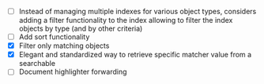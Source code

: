 + [ ] Instead of managing multiple indexes for various object types, considers adding a filter functionality to the index
  allowing to filter the index objects by type (and by other criteria)
+ [ ] Add sort functionality
+ [x] Filter only matching objects
+ [x] Elegant and standardized way to retrieve specific matcher value from a searchable
+ [ ] Document highlighter forwarding
